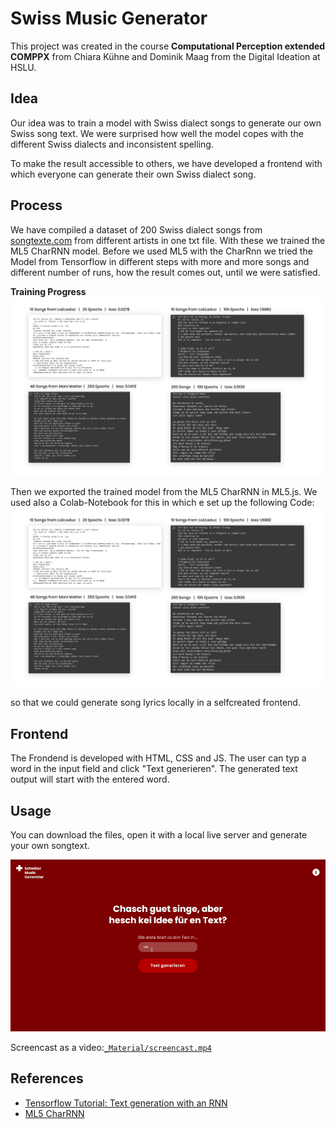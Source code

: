 # Swiss Music Generator
This project was created in the course **Computational Perception extended COMPPX** from Chiara Kühne and Dominik Maag from the Digital Ideation at HSLU.

## Idea
Our idea was to train a model with Swiss dialect songs to generate our own Swiss song text. We were surprised how well the model copes with the different Swiss dialects and inconsistent spelling.

To make the result accessible to others, we have developed a frontend with which everyone can generate their own Swiss dialect song.

## Process
We have compiled a dataset of 200 Swiss dialect songs from [songtexte.com](https://www.songtexte.com/) from different artists in one txt file. With these we trained the ML5 CharRNN model. Before we used ML5 with the CharRnn we tried the Model from Tensorflow in different steps with more and more songs and different number of runs, how the result comes out, until we were satisfied.

**Training Progress**
![Training Progress](./_Material/training-progress.png)

Then we exported the trained model from the ML5 CharRNN in ML5.js. We used also a Colab-Notebook for this in which e set up the following Code:
![Training Progress](./_Material/training-progress.png)

so that we could generate song lyrics locally in a selfcreated frontend.

## Frontend
The Frondend is developed with HTML, CSS and JS. The user can typ a word in the input field and click "Text generieren". The generated text output will start with the entered word.

## Usage
You can download the files, open it with a local live server and generate your own songtext.

![Demo Swiss Music Generator](./_Material/screencast.gif)

Screencast as a video:[`_Material/screencast.mp4`](_Material/screencast.mp4)

## References
* [Tensorflow Tutorial: Text generation with an RNN](https://www.tensorflow.org/text/tutorials/text_generation)
* [ML5 CharRNN](https://learn.ml5js.org/#/reference/charrnn)
